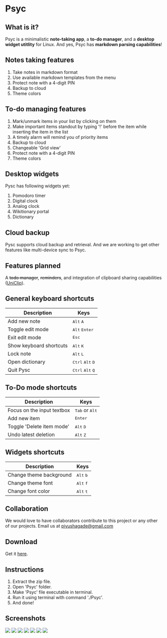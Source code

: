 # Psyc

What is it?
---
Psyc is a minimalistic **note-taking app**, a **to-do manager**, and a **desktop widget utitlity** for Linux. And yes, Psyc has **markdown parsing capabilities**!


Notes taking features
---
1. Take notes in markdown format
2. Use available markdown templates from the menu
3. Protect note with a 4-digit PIN
4. Backup to cloud
5. Theme colors

To-do managing features
---
1. Mark/unmark items in your list by clicking on them
2. Make important items standout by typing '!' before the item while inserting the item in the list
3. A timely alarm will remind you of priority items 
4. Backup to cloud
5. Changeable 'Grid view'
6. Protect note with a 4-digit PIN
7. Theme colors

Desktop widgets
---
Pysc has following widgets yet:
1. Pomodoro timer
2. Digital clock
3. Analog clock
4. Wikitionary portal
5. Dictionary

Cloud backup
---
Pysc supports cloud backup and retrieval. And we are working to get other features like multi-device sync to Psyc.

Features planned
---
A ~~todo manager~~, ~~reminders~~, and integration of clipboard sharing capabilities ([UniClip](http://piyushagade.xyz/uniclip)).
 
General keyboard shortcuts
---
Description            | Keys
-----------------------| -----------------------
Add new note            | <kbd>Alt</kbd> <kbd>A</kbd>
Toggle edit mode   | <kbd>Alt</kbd> <kbd>Enter</kbd>
Exit edit mode   | <kbd>Esc</kbd>
Show keyboard shortcuts   | <kbd>Alt</kbd> <kbd>K</kbd>
Lock note   | <kbd>Alt</kbd> <kbd>L</kbd>
Open dictionary   | <kbd>Ctrl</kbd> <kbd>Alt</kbd> <kbd>D</kbd>
Quit Pysc   | <kbd>Ctrl</kbd> <kbd>Alt</kbd> <kbd>Q</kbd>

To-Do mode shortcuts
---
Description            | Keys
-----------------------| -----------------------
Focus on the input textbox            | <kbd>Tab</kbd> or <kbd>Alt</kbd>
Add new item   | <kbd>Enter</kbd>
Toggle 'Delete item mode'   | <kbd>Alt</kbd> <kbd>D</kbd>
Undo latest deletion   | <kbd>Alt</kbd> <kbd>Z</kbd>

Widgets shortcuts
---
Description            | Keys
-----------------------| -----------------------
Change theme background            | <kbd>Alt</kbd> <kbd>b</kbd>
Change theme font            | <kbd>Alt</kbd> <kbd>f</kbd>
Change font color            | <kbd>Alt</kbd> <kbd>t</kbd>

Collaboration
---
We would love to have collaborators contribute to this project or any other of our projects. Email us at piyushagade@gmail.com

Download
---
Get it [here](https://github.com/PlanetRenox/psyc-d11/raw/master/download/Psyc-Debian11.zip).

Instructions
---
1. Extract the zip file.
2. Open 'Psyc' folder.
3. Make 'Psyc' file executable in terminal.
4. Run it using terminal with command './Psyc'.
5. And done!

Screenshots
---

<img src="http://i.imgur.com/p9nUNaa.png"/>

<img src="http://i.imgur.com/3VXEoNd.png"/>

<img src="http://i.imgur.com/fQ9GMMn.png"/>

<img src="http://i.imgur.com/D9KIxra.png"/>

<img src="http://i.imgur.com/U97kkgG.png"/>

<img src="http://i.imgur.com/Mt8kkfZ.png"/>

<img src="http://i.imgur.com/r0hNxOp.png"/>
